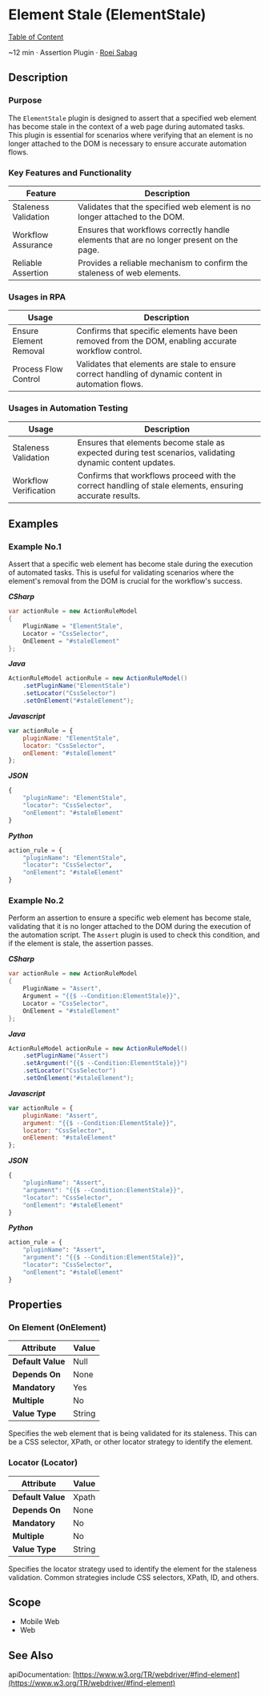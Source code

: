 # Element Stale (ElementStale)

[Table of Content](../Home.md)  

~12 min · Assertion Plugin · [Roei Sabag](https://www.linkedin.com/in/roei-sabag-247aa18/)

## Description

### Purpose

The `ElementStale` plugin is designed to assert that a specified web element has become stale in the context of a web page during automated tasks. 
This plugin is essential for scenarios where verifying that an element is no longer attached to the DOM is necessary to ensure accurate automation flows.

### Key Features and Functionality

| Feature              | Description                                                                              |
|----------------------|------------------------------------------------------------------------------------------|
| Staleness Validation | Validates that the specified web element is no longer attached to the DOM.               |
| Workflow Assurance   | Ensures that workflows correctly handle elements that are no longer present on the page. |
| Reliable Assertion   | Provides a reliable mechanism to confirm the staleness of web elements.                  |

### Usages in RPA

| Usage                  | Description                                                                                          |
|------------------------|------------------------------------------------------------------------------------------------------|
| Ensure Element Removal | Confirms that specific elements have been removed from the DOM, enabling accurate workflow control.  |
| Process Flow Control   | Validates that elements are stale to ensure correct handling of dynamic content in automation flows. |

### Usages in Automation Testing

| Usage                 | Description                                                                                               |
|-----------------------|-----------------------------------------------------------------------------------------------------------|
| Staleness Validation  | Ensures that elements become stale as expected during test scenarios, validating dynamic content updates. |
| Workflow Verification | Confirms that workflows proceed with the correct handling of stale elements, ensuring accurate results.   |

## Examples

### Example No.1

Assert that a specific web element has become stale during the execution of automated tasks. 
This is useful for validating scenarios where the element's removal from the DOM is crucial for the workflow's success.

_**CSharp**_

```csharp
var actionRule = new ActionRuleModel
{
    PluginName = "ElementStale",
    Locator = "CssSelector",
    OnElement = "#staleElement"
};
```

_**Java**_

```java
ActionRuleModel actionRule = new ActionRuleModel()
    .setPluginName("ElementStale")
    .setLocator("CssSelector")
    .setOnElement("#staleElement");
```

_**Javascript**_

```js
var actionRule = {
    pluginName: "ElementStale",
    locator: "CssSelector",
    onElement: "#staleElement"
};
```

_**JSON**_

```js
{
    "pluginName": "ElementStale",
    "locator": "CssSelector",
    "onElement": "#staleElement"
}
```

_**Python**_

```python
action_rule = {
    "pluginName": "ElementStale",
    "locator": "CssSelector",
    "onElement": "#staleElement"
}
```
### Example No.2

Perform an assertion to ensure a specific web element has become stale, validating that it is no longer attached to the DOM during the execution of the automation script. 
The `Assert` plugin is used to check this condition, and if the element is stale, the assertion passes.

_**CSharp**_

```csharp
var actionRule = new ActionRuleModel
{
    PluginName = "Assert",
    Argument = "{{$ --Condition:ElementStale}}",
    Locator = "CssSelector",
    OnElement = "#staleElement"
};
```

_**Java**_

```java
ActionRuleModel actionRule = new ActionRuleModel()
    .setPluginName("Assert")
    .setArgument("{{$ --Condition:ElementStale}}")
    .setLocator("CssSelector")
    .setOnElement("#staleElement");
```

_**Javascript**_

```js
var actionRule = {
    pluginName: "Assert",
    argument: "{{$ --Condition:ElementStale}}",
    locator: "CssSelector",
    onElement: "#staleElement"
};
```

_**JSON**_

```js
{
    "pluginName": "Assert",
    "argument": "{{$ --Condition:ElementStale}}",
    "locator": "CssSelector",
    "onElement": "#staleElement"
}
```

_**Python**_

```python
action_rule = {
    "pluginName": "Assert",
    "argument": "{{$ --Condition:ElementStale}}",
    "locator": "CssSelector",
    "onElement": "#staleElement"
}
```

## Properties

### On Element (OnElement)

| Attribute         | Value             |
|-------------------|-------------------|
| **Default Value** | Null              |
| **Depends On**    | None              |
| **Mandatory**     | Yes               |
| **Multiple**      | No                |
| **Value Type**    | String|Expression |

Specifies the web element that is being validated for its staleness. 
This can be a CSS selector, XPath, or other locator strategy to identify the element.

### Locator (Locator)

| Attribute         | Value             |
|-------------------|-------------------|
| **Default Value** | Xpath             |
| **Depends On**    | None              |
| **Mandatory**     | No                |
| **Multiple**      | No                |
| **Value Type**    | String            |

Specifies the locator strategy used to identify the element for the staleness validation. 
Common strategies include CSS selectors, XPath, ID, and others.

## Scope

* Mobile Web
* Web
## See Also

apiDocumentation: [https://www.w3.org/TR/webdriver/#find-element](https://www.w3.org/TR/webdriver/#find-element)
